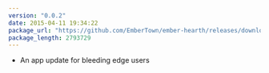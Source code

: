 ```yaml
---
version: "0.0.2"
date: 2015-04-11 19:34:22
package_url: "https://github.com/EmberTown/ember-hearth/releases/download/0.0.2/Ember.Hearth.app.zip"
package_length: 2793729
---
```

- An app update for bleeding edge users
